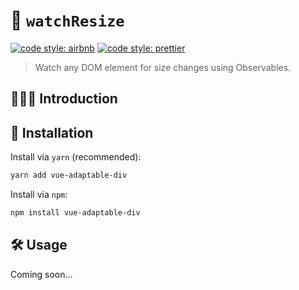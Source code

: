 # 👀 `watchResize`

[![code style: airbnb](https://img.shields.io/badge/code%20style-airbnb-blue.svg?style=flat)](https://github.com/airbnb/javascript)
[![code style: prettier](https://img.shields.io/badge/code_style-prettier-ff69b4.svg?style=flat)](https://github.com/prettier/prettier)

> Watch any DOM element for size changes using Observables.

## 💁🏼‍♂️ Introduction



## 🔗 Installation

Install via `yarn` (recommended):

```sh
yarn add vue-adaptable-div
```

Install via `npm`:

```sh
npm install vue-adaptable-div
```

## 🛠️ Usage

Coming soon...
